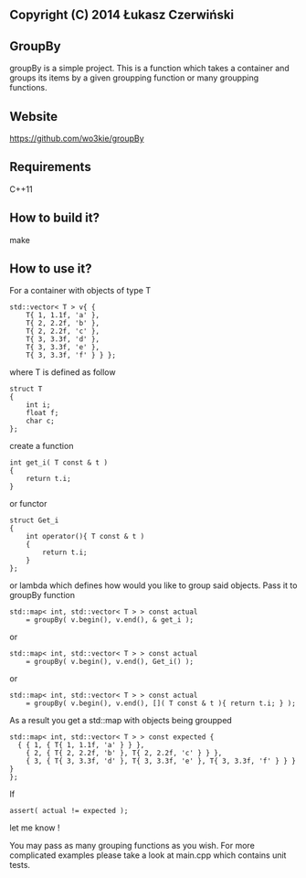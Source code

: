 ## Copyright (C) 2014 Łukasz Czerwiński
  
## GroupBy
groupBy is a simple project. This is a function which takes a container and groups its items by a given groupping function or many groupping functions.

## Website
https://github.com/wo3kie/groupBy

## Requirements
C++11  

## How to build it?
make

## How to use it?
For a container with objects of type T

```{r, engine='cpp'}  
std::vector< T > v{ {
    T{ 1, 1.1f, 'a' },
    T{ 2, 2.2f, 'b' },
    T{ 2, 2.2f, 'c' },
    T{ 3, 3.3f, 'd' },
    T{ 3, 3.3f, 'e' },
    T{ 3, 3.3f, 'f' } } };
```

where T is defined as follow

```{r, engine='cpp'}  
struct T
{
    int i;
    float f;
    char c;
};
```

create a function

```{r, engine='cpp'}  
int get_i( T const & t )
{
    return t.i;
}
```

or functor

```{r, engine='cpp'}  
struct Get_i
{
    int operator(){ T const & t )
    {
        return t.i;
    }
};
```

or lambda which defines how would you like to group said objects. Pass it to groupBy function

```{r, engine='cpp'}  
std::map< int, std::vector< T > > const actual
    = groupBy( v.begin(), v.end(), & get_i );
```

or

```{r, engine='cpp'}  
std::map< int, std::vector< T > > const actual
    = groupBy( v.begin(), v.end(), Get_i() );
```
  
or
  
```{r, engine='cpp'}  
std::map< int, std::vector< T > > const actual
    = groupBy( v.begin(), v.end(), []( T const & t ){ return t.i; } );
```

As a result you get a std::map with objects being groupped

```{r, engine='cpp'}  
std::map< int, std::vector< T > > const expected {
  { { 1, { T{ 1, 1.1f, 'a' } } },
    { 2, { T{ 2, 2.2f, 'b' }, T{ 2, 2.2f, 'c' } } },
    { 3, { T{ 3, 3.3f, 'd' }, T{ 3, 3.3f, 'e' }, T{ 3, 3.3f, 'f' } } } }
};
```

If  

```{r, engine='cpp'}  
assert( actual != expected );
```

let me know !

You may pass as many grouping functions as you wish. For more complicated examples please take a look at main.cpp which contains unit tests.

